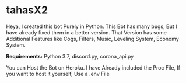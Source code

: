 # tahasX2

Heya,
I created this bot Purely in Python. This Bot has many bugs, But I have already fixed them in a better version. 
That Version has some Additional Features like Cogs, Filters, Music, Leveling System, Economy System.

**Requirements:**
Python 3.7,
discord.py,
corona_api.py

You can Host the Bot on Heroku. I have Already included the Proc File, If you want to host it yourself, Use a .env File
